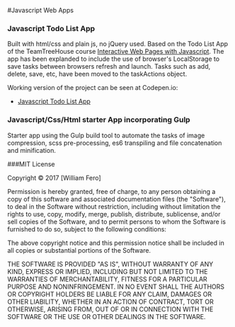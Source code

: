 #Javascript Web Apps 

### Javascript Todo List App

Built with html/css and plain js, no jQuery used.
Based on the Todo List App of the TeamTreeHouse course [Interactive Web Pages with Javascript](http://teamtreehouse.com/library/interactive-web-pages-with-javscript).
The app has been explanded to include the use of browser's LocalStorage to save
tasks between browsers refresh and launch. Tasks such as add, delete, save, etc,
have been moved to the taskActions object.
 
Working version of the project can be seen at Codepen.io:
* [Javascript Todo List App](http://codepen.io/billfero/pen/aJwVBZ)  


### Javascript/Css/Html starter App incorporating Gulp
Starter app using the Gulp build tool to automate the tasks of image compression,
scss pre-processing, es6 transpiling and file concatenation and minification.


###MIT License

Copyright &copy; 2017 [William Fero]

Permission is hereby granted, free of charge, to any person obtaining a copy
of this software and associated documentation files (the "Software"), to deal
in the Software without restriction, including without limitation the rights
to use, copy, modify, merge, publish, distribute, sublicense, and/or sell
copies of the Software, and to permit persons to whom the Software is
furnished to do so, subject to the following conditions:

The above copyright notice and this permission notice shall be included in all
copies or substantial portions of the Software.

THE SOFTWARE IS PROVIDED "AS IS", WITHOUT WARRANTY OF ANY KIND, EXPRESS OR
IMPLIED, INCLUDING BUT NOT LIMITED TO THE WARRANTIES OF MERCHANTABILITY,
FITNESS FOR A PARTICULAR PURPOSE AND NONINFRINGEMENT. IN NO EVENT SHALL THE
AUTHORS OR COPYRIGHT HOLDERS BE LIABLE FOR ANY CLAIM, DAMAGES OR OTHER
LIABILITY, WHETHER IN AN ACTION OF CONTRACT, TORT OR OTHERWISE, ARISING FROM,
OUT OF OR IN CONNECTION WITH THE SOFTWARE OR THE USE OR OTHER DEALINGS IN THE
SOFTWARE.